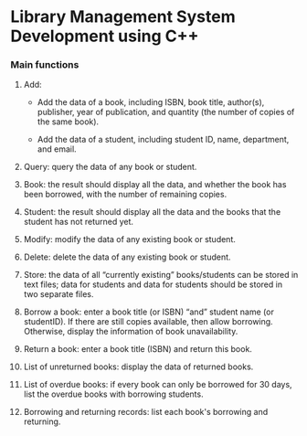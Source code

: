 # Library Management System Development using C++
### Main functions				
  1. Add:
      - Add the data of a book, including ISBN, book title, author(s), publisher, year of publication, and quantity (the number of copies of the same book).
 								
      - Add the data of a student, including student ID, name, department, and email.

  2. Query: query the data of any book or student.
 							
  3. Book: the result should display all the data, and whether the book has been borrowed, with the number of remaining copies.
 								
  4. Student: the result should display all the data and the books that the student has not returned yet.
 								
  5. Modify: modify the data of any existing book or student.
 						
  6. Delete: delete the data of any existing book or student.
 						
  7. Store: the data of all “currently existing” books/students can be stored in text files; data for students and data for students should be stored in two separate files.
 						
  8. Borrow a book: enter a book title (or ISBN) “and” student name (or studentID). If there are still copies available, then allow borrowing. Otherwise, display the information of book unavailability.
 						
  9. Return a book: enter a book title (ISBN) and return this book.
 						
  10. List of unreturned books: display the data of returned books.
 						
  11. List of overdue books: if every book can only be borrowed for 30 days, list the overdue books with borrowing students.
 						
  12. Borrowing and returning records: list each book's borrowing and returning.
 			
